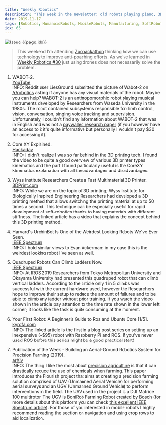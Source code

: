 ```yaml
---
title: "Weekly Robotics"
description: "This week in the newsletter: old robots playing piano, 3D printers, weird looking robots, ROS for beginners, precision agriculture and more!"
date: 2019-11-17
tags: [Robotics, HumanoidRobots, MobileRobots, Manufacturing, SoftRobotics, QuadrupedRobots, AgriculureRobots]
idx: 65
---
```

![Issue {{page.idx}}](/img/headers/{{page.idx}}.jpg "Issue {{page.idx}}")

> This weekend I’m attending [Zoohackathon](http://www.zoohackathon.com/Geneva) thinking how we can use technology to improve anti-poaching efforts. As we’ve learned in [Weekly Robotics #30](https://weeklyrobotics.com/weekly-robotics-30) just using drones does not necessarily solve the problem.

1) WABOT-2.
<br>[YouTube](https://youtu.be/ZHMQuo_DsNU)<br>
INFO: Reddit user LiesGround submitted the picture of Wabot-2 on [/r/robotics](https://www.reddit.com/r/robotics/comments/dumqe7/q_what_happened_to_wabot2_is_there_more_footage/) asking if anyone has any visual materials of the robot. Maybe you can help? WABOT-2 is an anthropomorphic robot playing musical instruments developed by Researchers from Waseda University in the 1980s. The robot contained subsystems responsible for: limb control, vision, conversation, singing voice tracking and supervision. Unfortunately, I couldn't find any information about WABOT-2 that was in English and was not a [paywalled research paper](https://www.sciencedirect.com/science/article/pii/0167849387900027) (if you however have an access to it it's quite informative but personally I wouldn't pay $30 for accessing it).

2) Core XY Explained.
<br>[Hackaday](https://hackaday.com/2019/11/12/core-xy-explained/)<br>
INFO: I didn't realize I was so far behind in the 3D printing tech. I found the video to be quite a good overview of various 3D printer types kinematics and the part I found particularly useful is the CoreXY kinematics explanation with all the advantages and disadvantages.

3) Wyss Institute Researchers Create a Fast Multimaterial 3D Printer.
<br>[3DPrint.com](https://3dprint.com/259784/wyss-institute-researchers-create-a-fast-multimaterial-3d-printer/)<br>
INFO: While we are on the topic of 3D printing; Wyss Institute for Biologically Inspired Engineering Researchers had developed a 3D printing method that allows switching the printing material at up to 50 times a second. This technique can be especially useful for rapid development of soft-robotics thanks to having materials with different stiffness. The linked article has a video that explains the concept behind this 3D printing method.

4) Harvard's UrchinBot Is One of the Weirdest Looking Robots We've Ever Seen.
<br>[IEEE Spectrum](https://spectrum.ieee.org/automaton/robotics/robotics-hardware/harvard-amphibious-urchinbot)<br>
INFO: I hold similar views to Evan Ackerman: in my case this is the weirdest looking robot I've seen as well.

5) Quadruped Robots Can Climb Ladders Now.
<br>[IEEE Spectrum](https://spectrum.ieee.org/automaton/robotics/robotics-hardware/quadruped-robots-can-climb-ladders-now)<br>
INFO: At IROS 2019 Researchers from Tokyo Metropolitan University and Okayama University had presented this quadruped robot that can climb vertical ladders. According to the article only 1 in 5 climbs was successful with the current hardware used, however the Researchers hope to improve their setup to reduce the amount of failures and to be able to climb any ladder without prior training. If you watch the video shown in the article pay attention to the time rate shown in the lower left corner; it looks like the task is quite consuming at the moment.

6) Your First Robot: A Beginner’s Guide to Ros and Ubuntu Core [1/5].
<br>[kyrofa.com](https://kyrofa.com/posts/your-first-robot-a-beginner-s-guide-to-ros-and-ubuntu-core-1-5)<br>
INFO: The linked article is the first in a blog post series on setting up an inexpensive (~$95) robot with Raspberry Pi and ROS. If you've never used ROS before this series might be a good practical start!

7) Publication of the Week - Building an Aerial-Ground Robotics System for Precision Farming (2019).
<br>[arXiv](https://arxiv.org/abs/1911.03098)<br>
INFO: The thing I like the most about [precision agriculture](https://en.wikipedia.org/wiki/Precision_agriculture) is that it can drastically reduce the use of chemicals when farming. This paper introduces the Flourish project that aims at creating a precision farming solution comprised of UAV (Unmanned Aerial Vehicle) for performing aerial surveys and an UGV (Unmanned Ground Vehicle) to perform interventions in the field. The UAV used in the project is a DJI Matrice 100 multirotor. The UGV is BoniRob Farming Robot created by Bosch (for more details about this platform you can check [this excellent IEEE Spectrum article](https://spectrum.ieee.org/automaton/robotics/industrial-robots/bosch-deepfield-robotics-weed-control)). For those of you interested in mobile robots I highly recommend reading the section on navigation and using crop rows to aid localization.
